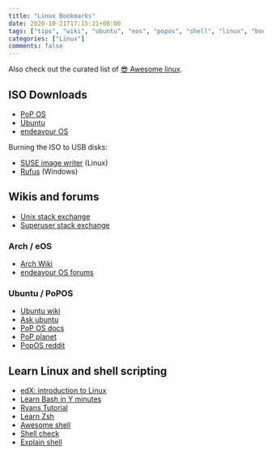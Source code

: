 ```yaml
---
title: "Linux Bookmarks"
date: 2020-10-21T17:15:21+08:00
tags: ["tips", "wiki", "ubuntu", "eos", "popos", "shell", "linux", "bookmark"]
categories: ["Linux"]
comments: false
---
```


Also check out the curated list of [😎 Awesome linux](https://github.com/aleksandar-todorovic/awesome-linux).

<!--more-->

## ISO Downloads

- [PoP OS](https://system76.com/pop)
- [Ubuntu](https://ubuntu.com/download)
- [endeavour OS](https://endeavouros.com/latest-release/)

Burning the ISO to USB disks:

- [SUSE image writer](https://software.opensuse.org/package/imagewriter) (Linux)
- [Rufus](https://rufus.ie/en_IE.html) (Windows)

## Wikis and forums

- [Unix stack exchange](https://unix.stackexchange.com/)
- [Superuser stack exchange](https://superuser.com)

### Arch / eOS

- [Arch Wiki](https://wiki.archlinux.org/)
- [endeavour OS forums](https://forum.endeavouros.com/)

### Ubuntu / PoPOS

- [Ubuntu wiki](https://wiki.ubuntu.com/)
- [Ask ubuntu](https://askubuntu.com/)
- [PoP OS docs](https://pop.system76.com/docs/)
- [PoP planet](https://pop-planet.info/)
- [PopOS reddit](https://www.reddit.com/r/pop_os/)

## Learn Linux and shell scripting

- [edX: introduction to Linux](https://www.edx.org/course/introduction-to-linux)
- [Learn Bash in Y minutes](https://learnxinyminutes.com/docs/bash/)
- [Ryans Tutorial](https://ryanstutorials.net/)
- [Learn Zsh](https://linuxconfig.org/learn-the-basics-of-the-zsh-shell)
- [Awesome shell](https://github.com/alebcay/awesome-shell)
- [Shell check](https://www.shellcheck.net/)
- [Explain shell](https://explainshell.com/)
